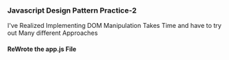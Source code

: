 <h3>Javascript Design Pattern Practice-2</h3>

<p>I've Realized Implementing DOM Manipulation Takes Time and have to try out Many different Approaches</p>
<h4>ReWrote the app.js File </h4>